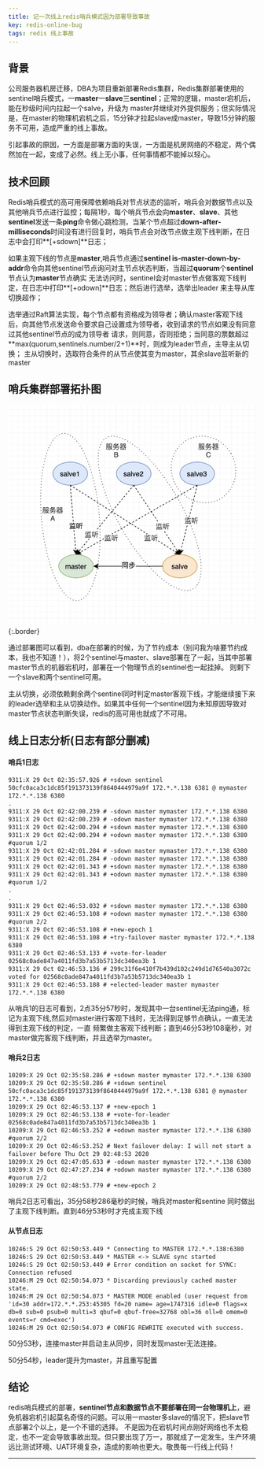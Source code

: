 ```yaml
---
title: 记一次线上redis哨兵模式因为部署导致事故
key: redis-online-bug
tags: redis 线上事故
---
```


## 背景
公司服务器机房迁移，DBA为项目重新部署Redis集群，Redis集群部署使用的sentinel哨兵模式，一**master**一**slave**三**sentinel**；正常的逻辑，master宕机后，能在秒级时间内拉起一个salve，升级为
master并继续对外提供服务；但实际情况是，在master的物理机宕机之后，15分钟才拉起slave成master，导致15分钟的服务不可用，造成严重的线上事故。

引起事故的原因，一方面是部署方面的失误，一方面是机房网络的不稳定，两个偶然加在一起，变成了必然。线上无小事，任何事情都不能掉以轻心。


## 技术回顾
Redis哨兵模式的高可用保障依赖哨兵对节点状态的监听，哨兵会对数据节点以及其他哨兵节点进行监控；每隔1秒，每个哨兵节点会向**master**、**slave**、其他**sentinel**发送一条**ping**命令做心跳检测，当某个节点超过**down-after-milliseconds**时间没有进行回复时，哨兵节点会对改节点做主观下线判断，在日志中会打印**[+sdown]**日志；

如果主观下线的节点是**master**,哨兵节点通过**sentinel is-master-down-by-addr**命令向其他sentinel节点询问对主节点状态判断，当超过**quorum**个**sentinel**节点认为**master**节点确实
无法访问时，sentinel会对master节点做客观下线判定，在日志中打印**[+odown]**日志；然后进行选举，选举出leader 来主导从库切换超作；


选举通过Raft算法实现，每个节点都有资格成为领导者；确认master客观下线后，向其他节点发送命令要求自己设置成为领导者，收到请求的节点如果没有同意过其他sentinel节点的成为领导者
请求，则同意，否则拒绝；当同意的票数超过**max(quorum,sentinels.number/2+1)**时，则成为leader节点，主导主从切换；
主从切换时，选取符合条件的从节点使其变为master，其余slave监听新的master



## 哨兵集群部署拓扑图
![Image](../assets/images/project/redis-sentinel-image.jpg){:.border}


通过部署图可以看到，dba在部署的时候，为了节约成本（别问我为啥要节约成本，我也不知道！），将2个sentinel与master、slave部署在了一起，当其中部署master节点的机器宕机时，部署在一个物理节点的sentinel也一起挂掉。
则剩下一个slave和两个sentinel可用。

主从切换，必须依赖剩余两个sentinel同时判定master客观下线，才能继续接下来的leader选举和主从切换动作。如果其中任何一个sentinel因为未知原因导致对master节点状态判断失误，redis的高可用也就成了不可用。


## 线上日志分析(日志有部分删减)

#### 哨兵1日志
~~~
9311:X 29 Oct 02:35:57.926 # +sdown sentinel 50cfc0aca3c1dc85f191373139f8640444979a9f 172.*.*.138 6381 @ mymaster 172.*.*.138 6380
.
9311:X 29 Oct 02:42:00.239 # -sdown master mymaster 172.*.*.138 6380
9311:X 29 Oct 02:42:00.239 # -odown master mymaster 172.*.*.138 6380
9311:X 29 Oct 02:42:00.294 # +sdown master mymaster 172.*.*.138 6380
9311:X 29 Oct 02:42:00.294 # +odown master mymaster 172.*.*.138 6380 #quorum 1/2
9311:X 29 Oct 02:42:01.284 # -sdown master mymaster 172.*.*.138 6380
9311:X 29 Oct 02:42:01.284 # -odown master mymaster 172.*.*.138 6380
9311:X 29 Oct 02:42:01.343 # +sdown master mymaster 172.*.*.138 6380
9311:X 29 Oct 02:42:01.343 # +odown master mymaster 172.*.*.138 6380 #quorum 1/2
.
.
9311:X 29 Oct 02:46:53.032 # +sdown master mymaster 172.*.*.138 6380
9311:X 29 Oct 02:46:53.108 # +odown master mymaster 172.*.*.138 6380 #quorum 2/2
9311:X 29 Oct 02:46:53.108 # +new-epoch 1
9311:X 29 Oct 02:46:53.108 # +try-failover master mymaster 172.*.*.138 6380
9311:X 29 Oct 02:46:53.133 # +vote-for-leader 02568c0ade847a4011fd3b7a53b5713dc340ea3b 1
9311:X 29 Oct 02:46:53.136 # 299c31f6e410f7b439d102c249d1d76540a3072c voted for 02568c0ade847a4011fd3b7a53b5713dc340ea3b 1
9311:X 29 Oct 02:46:53.188 # +elected-leader master mymaster 172.*.*.138 6380
~~~

从哨兵1的日志可看到，2点35分57秒时，发现其中一台sentinel无法ping通，标记为主观下线,然后对master进行客观下线时，无法得到足够节点确认，一直无法得到主观下线的判定，一直
频繁做主客观下线判断；直到46分53秒108毫秒，对master做完客观下线判断，并且选举为master。

#### 哨兵2日志
~~~
10209:X 29 Oct 02:35:58.286 # +sdown master mymaster 172.*.*.138 6380
10209:X 29 Oct 02:35:58.286 # +sdown sentinel 50cfc0aca3c1dc85f191373139f8640444979a9f 172.*.*.138 6381 @ mymaster 172.*.*.138 6380
10209:X 29 Oct 02:46:53.137 # +new-epoch 1
10209:X 29 Oct 02:46:53.138 # +vote-for-leader 02568c0ade847a4011fd3b7a53b5713dc340ea3b 1
10209:X 29 Oct 02:46:53.252 # +odown master mymaster 172.*.*.138 6380 #quorum 2/2
10209:X 29 Oct 02:46:53.252 # Next failover delay: I will not start a failover before Thu Oct 29 02:48:53 2020
10209:X 29 Oct 02:47:05.633 # -odown master mymaster 172.*.*.138 6380
10209:X 29 Oct 02:47:27.234 # +odown master mymaster 172.*.*.138 6380 #quorum 2/2
10209:X 29 Oct 02:48:53.779 # +new-epoch 2
~~~

哨兵2日志可看出，35分58秒286毫秒的时候，哨兵对master和sentine 同时做出了主观下线判断。直到46分53秒时才完成主观下线

#### 从节点日志
~~~
10246:S 29 Oct 02:50:53.449 * Connecting to MASTER 172.*.*.138:6380
10246:S 29 Oct 02:50:53.449 * MASTER <-> SLAVE sync started
10246:S 29 Oct 02:50:53.449 # Error condition on socket for SYNC: Connection refused
10246:M 29 Oct 02:50:54.073 * Discarding previously cached master state.
10246:M 29 Oct 02:50:54.073 * MASTER MODE enabled (user request from 'id=30 addr=172.*.*.253:45305 fd=20 name= age=1747316 idle=0 flags=x db=0 sub=0 psub=0 multi=3 qbuf=0 qbuf-free=32768 obl=36 oll=0 omem=0 events=r cmd=exec')
10246:M 29 Oct 02:50:54.073 # CONFIG REWRITE executed with success.
~~~

50分53秒，连接master并启动主从同步，同时发现master无法连接。

50分54秒，leader提升为master，并且重写配置

## 结论
redis哨兵模式的部署，**sentinel节点和数据节点不要部署在同一台物理机上**，避免机器宕机引起莫名奇怪的问题。可以用一master多slave的情况下，把slave节点部署2个以上，是一个不错的选择。
不是因为在宕机时间点刚好网络也不太稳定，也不一定会导致事故出现。但只要出现了万一，那就成了一定发生。生产环境远比测试环境、UAT环境复杂，造成的影响也更大。敬畏每一行线上代码！

<!--more-->
---
